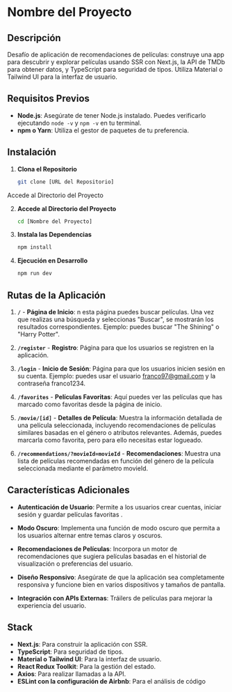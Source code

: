  # Nombre del Proyecto

## Descripción

Desafío de aplicación de recomendaciones de películas: construye una app para descubrir y explorar películas usando SSR con Next.js, la API de TMDb para obtener datos, y TypeScript para seguridad de tipos. Utiliza Material o Tailwind UI para la interfaz de usuario.


## Requisitos Previos
- **Node.js**: Asegúrate de tener Node.js instalado. Puedes verificarlo ejecutando `node -v` y `npm -v` en tu terminal.
- **npm o Yarn**: Utiliza el gestor de paquetes de tu preferencia.

## Instalación

1. **Clona el Repositorio**
   ```bash
   git clone [URL del Repositorio]
Accede al Directorio del Proyecto

2. **Accede al Directorio del Proyecto**
   ```bash
   cd [Nombre del Proyecto]

3. **Instala las Dependencias**
   ```bash
   npm install

4. **Ejecución en Desarrollo**
   ```bash
   npm run dev

## Rutas de la Aplicación

1. **`/`** - **Página de Inicio**: n esta página puedes buscar películas. Una vez que realizas una búsqueda y seleccionas "Buscar", se mostrarán los resultados correspondientes. Ejemplo: puedes buscar "The Shining" o "Harry Potter".
   
2. **`/register`** - **Registro**: Página para que los usuarios se registren en la aplicación.

3. **`/login`** - **Inicio de Sesión**: Página para que los usuarios inicien sesión en su cuenta. Ejemplo: puedes usar el usuario franco97@gmail.com y la contraseña franco1234.
4. **`/favorites`** - **Películas Favoritas**: Aquí puedes ver las películas que has marcado como favoritas desde la página de inicio.

5. **`/movie/[id]`** - **Detalles de Película**: Muestra la información detallada de una película seleccionada, incluyendo recomendaciones de películas similares basadas en el género o atributos relevantes. Además, puedes marcarla como favorita, pero para ello necesitas estar logueado.

6. **`/recommendations/?movieId=movieId`** - **Recomendaciones**: Muestra una lista de películas recomendadas en función del género de la película seleccionada mediante el parámetro movieId.
 


## Características Adicionales


- **Autenticación de Usuario**: Permite a los usuarios crear cuentas, iniciar sesión y guardar películas favoritas .
- **Modo Oscuro**: Implementa una función de modo oscuro que permita a los usuarios alternar entre temas claros y oscuros.
- **Recomendaciones de Películas**: Incorpora un motor de recomendaciones que sugiera películas basadas en el historial de visualización o preferencias del usuario.

- **Diseño Responsivo**: Asegúrate de que la aplicación sea completamente responsiva y funcione bien en varios dispositivos y tamaños de pantalla.
- **Integración con APIs Externas**: Tráilers de películas para mejorar la experiencia del usuario.
## Stack

- **Next.js**: Para construir la aplicación con SSR.
- **TypeScript**: Para seguridad de tipos.
- **Material o Tailwind UI**: Para la interfaz de usuario.
- **React Redux Toolkit**: Para la gestión del estado.
- **Axios**: Para realizar llamadas a la API.
- **ESLint con la configuración de Airbnb**: Para el análisis de código